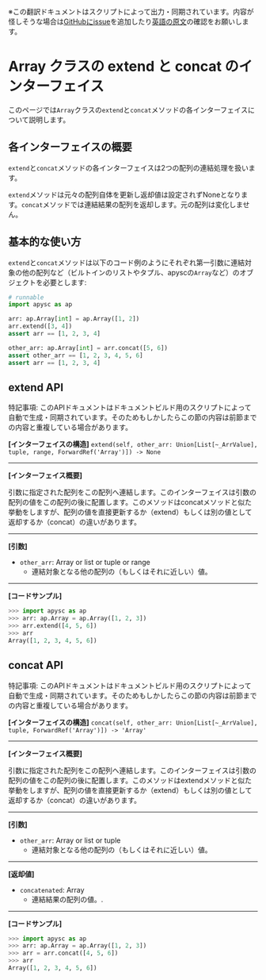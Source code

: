 <span class="inconspicuous-txt">※この翻訳ドキュメントはスクリプトによって出力・同期されています。内容が怪しそうな場合は<a href="https://github.com/simon-ritchie/apysc/issues" target="_blank">GitHubにissue</a>を追加したり[英語の原文](https://simon-ritchie.github.io/apysc/en/array_extend_and_concat.html)の確認をお願いします。</span>

# Array クラスの extend と concat のインターフェイス

このページでは`Array`クラスの`extend`と`concat`メソッドの各インターフェイスについて説明します。

## 各インターフェイスの概要

`extend`と`concat`メソッドの各インターフェイスは2つの配列の連結処理を扱います。

`extend`メソッドは元々の配列自体を更新し返却値は設定されずNoneとなります。`concat`メソッドでは連結結果の配列を返却します。元の配列は変化しません。

## 基本的な使い方

`extend`と`concat`メソッドは以下のコード例のようにそれぞれ第一引数に連結対象の他の配列など（ビルトインのリストやタプル、apyscの`Array`など）のオブジェクトを必要とします:

```py
# runnable
import apysc as ap

arr: ap.Array[int] = ap.Array([1, 2])
arr.extend([3, 4])
assert arr == [1, 2, 3, 4]

other_arr: ap.Array[int] = arr.concat([5, 6])
assert other_arr == [1, 2, 3, 4, 5, 6]
assert arr == [1, 2, 3, 4]
```

## extend API

<span class="inconspicuous-txt">特記事項: このAPIドキュメントはドキュメントビルド用のスクリプトによって自動で生成・同期されています。そのためもしかしたらこの節の内容は前節までの内容と重複している場合があります。</span>

**[インターフェイスの構造]** `extend(self, other_arr: Union[List[~_ArrValue], tuple, range, ForwardRef('Array')]) -> None`<hr>

**[インターフェイス概要]**

引数に指定された配列をこの配列へ連結します。このインターフェイスは引数の配列の値をこの配列の後に配置します。このメソッドはconcatメソッドと似た挙動をしますが、配列の値を直接更新するか（extend）もしくは別の値として返却するか（concat）の違いがあります。<hr>

**[引数]**

- `other_arr`: Array or list or tuple or range
  - 連結対象となる他の配列の（もしくはそれに近しい）値。

<hr>

**[コードサンプル]**

```py
>>> import apysc as ap
>>> arr: ap.Array = ap.Array([1, 2, 3])
>>> arr.extend([4, 5, 6])
>>> arr
Array([1, 2, 3, 4, 5, 6])
```

## concat API

<span class="inconspicuous-txt">特記事項: このAPIドキュメントはドキュメントビルド用のスクリプトによって自動で生成・同期されています。そのためもしかしたらこの節の内容は前節までの内容と重複している場合があります。</span>

**[インターフェイスの構造]** `concat(self, other_arr: Union[List[~_ArrValue], tuple, ForwardRef('Array')]) -> 'Array'`<hr>

**[インターフェイス概要]**

引数に指定された配列をこの配列へ連結します。このインターフェイスは引数の配列の値をこの配列の後に配置します。このメソッドはextendメソッドと似た挙動をしますが、配列の値を直接更新するか（extend）もしくは別の値として返却するか（concat）の違いがあります。<hr>

**[引数]**

- `other_arr`: Array or list or tuple
  - 連結対象となる他の配列の（もしくはそれに近しい）値。

<hr>

**[返却値]**

- `concatenated`: Array
  - 連結結果の配列の値。.

<hr>

**[コードサンプル]**

```py
>>> import apysc as ap
>>> arr: ap.Array = ap.Array([1, 2, 3])
>>> arr = arr.concat([4, 5, 6])
>>> arr
Array([1, 2, 3, 4, 5, 6])
```